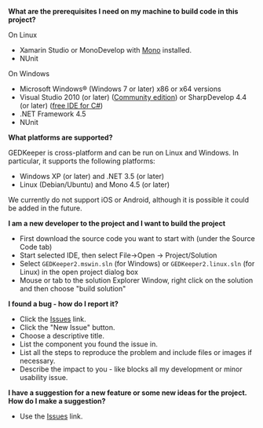 **What are the prerequisites I need on my machine to build code in this project?**

On Linux
- Xamarin Studio or MonoDevelop with [Mono](http://www.mono-project.com/) installed.
- NUnit

On Windows

- Microsoft Windows® (Windows 7 or later) x86 or x64 versions 
- Visual Studio 2010 (or later) ([Community edition](https://www.visualstudio.com/en/vs/community/))
  or SharpDevelop 4.4 (or later) ([free IDE for C#](http://www.icsharpcode.net/OpenSource/SD/Download/))
- .NET Framework 4.5
- NUnit


**What platforms are supported?**

GEDKeeper is cross-platform and can be run on Linux and Windows. 
In particular, it supports the following platforms:

- Windows XP (or later) and .NET 3.5 (or later)
- Linux (Debian/Ubuntu) and Mono 4.5 (or later)

We currently do not support iOS or Android, although it is possible it could 
be added in the future. 


**I am a new developer to the project and I want to build the project**

- First download the source code you want to start with (under the Source Code tab)
- Start selected IDE, then select File->Open -> Project/Solution 
- Select `GEDKeeper2.mswin.sln` (for Windows) or `GEDKeeper2.linux.sln` (for Linux) in the open project dialog box
- Mouse or tab to the solution Explorer Window, right click on the solution and then choose "build solution"


**I found a bug - how do I report it?**

- Click the [Issues](https://github.com/serg-norseman/gedkeeper/issues) link.
- Click the "New Issue" button.
- Choose a descriptive title.
- List the component you found the issue in.
- List all the steps to reproduce the problem and include files or images if necessary.
- Describe the impact to you - like blocks all my development or minor usability issue.


**I have a suggestion for a new feature or some new ideas for the project. 
How do I make a suggestion?**

- Use the [Issues](https://github.com/serg-norseman/gedkeeper/issues) link.
